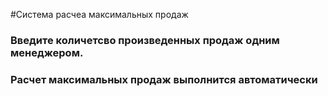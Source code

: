 #Система расчеа максимальных продаж
### Введите количетсво произведенных продаж одним менеджером.
### Расчет максимальных продаж выполнится автоматически